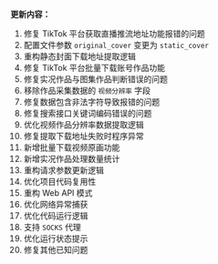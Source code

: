 **更新内容：**

1. 修复 TikTok 平台获取直播推流地址功能报错的问题
2. 配置文件参数 `original_cover` 变更为 `static_cover`
3. 重构静态封面下载地址提取逻辑
4. 修复 TikTok 平台批量下载账号作品功能
5. 修复实况作品与图集作品判断错误的问题
6. 移除作品采集数据的 `视频分辨率` 字段
7. 修复数据包含非法字符导致报错的问题
8. 修复搜索接口关键词编码错误的问题
9. 优化视频作品分辨率数据提取逻辑
10. 修复提取下载地址失败时程序异常
11. 新增批量下载视频原画功能
12. 新增实况作品处理数量统计
13. 重构请求参数更新逻辑
14. 优化项目代码复用性
15. 重构 Web API 模式
16. 优化网络异常捕获
17. 优化代码运行逻辑
18. 支持 `SOCKS` 代理
19. 优化运行状态提示
20. 修复其他已知问题
